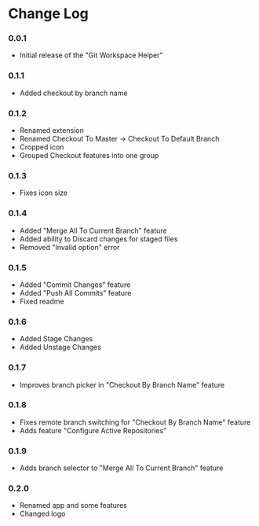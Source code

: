 # Change Log

### 0.0.1

- Initial release of the "Git Workspace Helper"

### 0.1.1

- Added checkout by branch name

### 0.1.2

- Renamed extension
- Renamed Checkout To Master -> Checkout To Default Branch
- Cropped icon
- Grouped Checkout features into one group

### 0.1.3

- Fixes icon size

### 0.1.4

- Added "Merge All To Current Branch" feature
- Added ability to Discard changes for staged files
- Removed "Invalid option" error

### 0.1.5

- Added "Commit Changes" feature
- Added "Push All Commits" feature
- Fixed readme

### 0.1.6

- Added Stage Changes
- Added Unstage Changes

### 0.1.7

- Improves branch picker in "Checkout By Branch Name" feature

### 0.1.8

- Fixes remote branch switching for "Checkout By Branch Name" feature
- Adds feature "Configure Active Repositories"

### 0.1.9

- Adds branch selector to "Merge All To Current Branch" feature

### 0.2.0

- Renamed app and some features
- Changed logo
